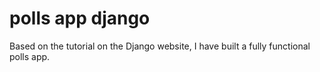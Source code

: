 # polls app django
Based on the tutorial on the Django website, I have built a fully functional polls app.
